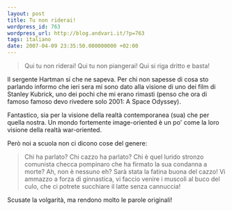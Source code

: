 ```yaml
---
layout: post
title: Tu non riderai!
wordpress_id: 763
wordpress_url: http://blog.andvari.it/?p=763
tags: italiano
date: 2007-04-09 23:35:50.000000000 +02:00
---
```

<blockquote>Qui tu non riderai! Qui tu non piangerai! Qui si riga dritto e basta!</blockquote>
Il sergente Hartman si che ne sapeva. Per chi non sapesse di cosa sto parlando informo che ieri sera mi sono dato alla visione di uno dei film di Stanley Kubrick, uno dei pochi che mi erano rimasti (penso che ora di famoso famoso devo rivedere solo 2001: A Space Odyssey).

Fantastico, sia per la visione della realtà contemporanea (sua) che per quella nostra. Un mondo fortemente image-oriented è un po' come la loro visione della realtà war-oriented.

Però noi a scuola non ci dicono cose del genere:
<blockquote>Chi ha parlato? Chi cazzo ha parlato? Chi è quel lurido stronzo comunista checca pompinaro che ha firmato la sua condanna a morte? Ah, non è nessuno eh? Sarà stata la fatina buona del cazzo! Vi ammazzo a forza di ginnastica, vi faccio venire i muscoli al buco del culo, che ci potrete succhiare il latte senza cannuccia!</blockquote>
Scusate la volgarità, ma rendono molto le parole originali!
